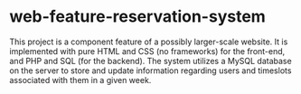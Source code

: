 # web-feature-reservation-system
This project is a component feature of a possibly larger-scale website. It is implemented with pure HTML and CSS (no frameworks) for the front-end, and PHP and SQL (for the backend). The system utilizes a MySQL database on the server to store and update information regarding users and timeslots associated with them in a given week.
